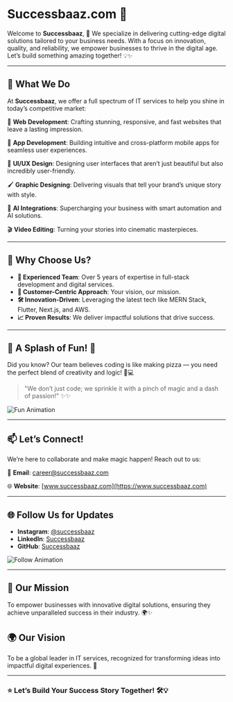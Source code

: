 # Successbaaz.com 🚀

Welcome to **Successbaaz**, 🌟 We specialize in delivering cutting-edge digital solutions tailored to your business needs. With a focus on innovation, quality, and reliability, we empower businesses to thrive in the digital age. Let’s build something amazing together! 💡✨

---

## 🌟 What We Do

At **Successbaaz**, we offer a full spectrum of IT services to help you shine in today’s competitive market:

🎨 **Web Development**: Crafting stunning, responsive, and fast websites that leave a lasting impression.

📱 **App Development**: Building intuitive and cross-platform mobile apps for seamless user experiences.

🎨 **UI/UX Design**: Designing user interfaces that aren’t just beautiful but also incredibly user-friendly.

🖌️ **Graphic Designing**: Delivering visuals that tell your brand’s unique story with style.

🤖 **AI Integrations**: Supercharging your business with smart automation and AI solutions.

🎬 **Video Editing**: Turning your stories into cinematic masterpieces.

---

## 🚀 Why Choose Us?

- **🌟 Experienced Team**: Over 5 years of expertise in full-stack development and digital services.
- **🤝 Customer-Centric Approach**: Your vision, our mission.
- **🛠️ Innovation-Driven**: Leveraging the latest tech like MERN Stack, Flutter, Next.js, and AWS.
- **📈 Proven Results**: We deliver impactful solutions that drive success.

---

## 🎨 A Splash of Fun! 🌈

Did you know? Our team believes coding is like making pizza — you need the perfect blend of creativity and logic! 🍕💻

> "We don’t just code; we sprinkle it with a pinch of magic and a dash of passion!" ✨✨

![Fun Animation](https://media.giphy.com/media/26AHONQ79FdWZhAI0/giphy.gif)


---

## 📫 Let’s Connect!

We’re here to collaborate and make magic happen! Reach out to us:

📧 **Email**: [career@successbaaz.com](mailto:career@successbaaz.com)

🌐 **Website**: [www.successbaaz.com](https://www.successbaaz.com)


---

## 🌐 Follow Us for Updates

- **Instagram**: [@successbaaz](https://instagram.com/successbaaz)
- **LinkedIn**: [Successbaaz](https://linkedin.com/company/successbaaz)
- **GitHub**: [Successbaaz](#)

![Follow Animation](https://media.giphy.com/media/xT9IgzoKnwFNmISR8I/giphy.gif)

---

## 🎯 Our Mission

To empower businesses with innovative digital solutions, ensuring they achieve unparalleled success in their industry. 🌍✨

## 🌍 Our Vision

To be a global leader in IT services, recognized for transforming ideas into impactful digital experiences. 🌟

---

### ⭐ Let’s Build Your Success Story Together! 🛠️💡

